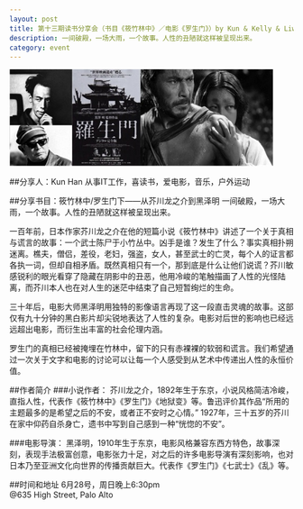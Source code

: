 ```yaml
---
layout: post
title: 第十三期读书分享会（书目《筱竹林中》／电影《罗生门》）by Kun & Kelly & Liwei
description: 一间破殿，一场大雨，一个故事。人性的丑陋就这样被呈现出来。 
category: event 
---
```


![Image 1 of 2015-06-28](/img/rashomen.jpg)

##分享人：Kun Han
从事IT工作，喜读书，爱电影，音乐，户外运动

##分享书目：筱竹林中/罗生门下——从芥川龙之介到黑泽明
一间破殿，一场大雨，一个故事。人性的丑陋就这样被呈现出来。
 
一百年前，日本作家芥川龙之介在他的短篇小说《筱竹林中》讲述了一个关于真相与谎言的故事：一个武士陈尸于小竹丛中。凶手是谁？发生了什么？事实真相扑朔迷离。樵夫，僧侣，差役，老妇，强盗，女人，甚至武士的亡灵，每个人的证言都各执一词，但却自相矛盾。既然真相只有一个，那到底是什么让他们说谎？芥川敏感锐利的眼光看穿了隐藏在阴影中的丑恶，他用冷峻的笔触描画了人性的光怪陆离，而芥川本人也在对人生的迷茫中结束了自己短暂绚烂的生命。
 
三十年后，电影大师黑泽明用独特的影像语言再现了这一段直击灵魂的故事。这部仅有九十分钟的黑白影片却尖锐地表达了人性的复杂。电影对后世的影响也已经远远超出电影，而衍生出丰富的社会伦理内涵。
 
罗生门的真相已经被掩埋在竹林中，留下的只有赤裸裸的软弱和谎言。我们希望通过一次关于文字和电影的讨论可以让每一个人感受到从艺术中传递出人性的永恒价值。

##作者简介
###小说作者：
芥川龙之介，1892年生于东京，小说风格简洁冷峻，直指人性，代表作《筱竹林中》《罗生门》《地狱变》等。鲁迅评价其作品“所用的主题最多的是希望之后的不安，或者正不安时之心情。” 1927年，三十五岁的芥川在家中仰药自杀身亡，遗书中写到自己感到一种“恍惚的不安”。
 
###电影导演：
黑泽明，1910年生于东京，电影风格兼容东西方特色，故事深刻，表现手法极富创意，电影张力十足，对之后的许多电影导演有深刻影响，也对日本乃至亚洲文化向世界的传播贡献巨大。代表作《罗生门》《七武士》《乱》等。

##时间和地址
6月28号，周日晚上6:30pm<br>
@635 High Street, Palo Alto



